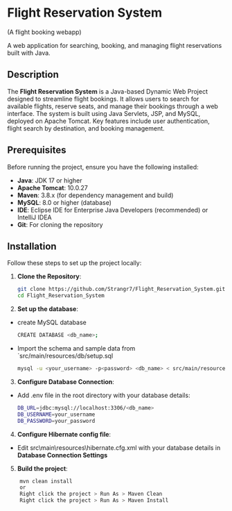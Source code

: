 # Flight Reservation System
(A flight booking webapp)

A web application for searching, booking, and managing flight reservations built with Java.


## Description

The **Flight Reservation System** is a Java-based Dynamic Web Project designed to streamline flight bookings. It allows users to search for available flights, reserve seats, and manage their bookings through a web interface. The system is built using Java Servlets, JSP, and MySQL, deployed on Apache Tomcat. Key features include user authentication, flight search by destination, and booking management.



## Prerequisites

Before running the project, ensure you have the following installed:
- **Java**: JDK 17 or higher
- **Apache Tomcat**: 10.0.27
- **Maven**: 3.8.x (for dependency management and build)
- **MySQL**: 8.0 or higher (database)
- **IDE**: Eclipse IDE for Enterprise Java Developers (recommended) or IntelliJ IDEA
- **Git**: For cloning the repository

## Installation

Follow these steps to set up the project locally:

1. **Clone the Repository**:
   ```bash
   git clone https://github.com/Strangr7/Flight_Reservation_System.git
   cd Flight_Reservation_System
   
2. **Set up the database**:
- create MySQL database
	```bash
	CREATE DATABASE <db_name>;
- Import the schema and sample data from `src/main/resources/db/setup.sql
	```bash
	mysql -u <your_username> -p<password> <db_name> < src/main/resources/db/setup.sql
3. **Configure Database Connection**:
- Add .env file in the root directory with your database details:
	```bash
	DB_URL=jdbc:mysql://localhost:3306/<db_name>
	DB_USERNAME=your_username
    DB_PASSWORD=your_password
4. **Configure Hibernate config file**:
- Edit src\main\resources\hibernate.cfg.xml with your database details in **Database Connection Settings**

5. **Build the project**:
```bash
	mvn clean install
	or
	Right click the project > Run As > Maven Clean
	Right click the project > Run As > Maven Install

